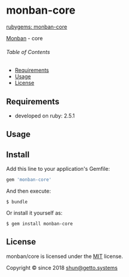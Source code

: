 # monban-core

[rubygems: monban-core](https://rubygems.org/gems/monban-core)

[Monban](https://github.com/getto-systems/rubygems-monban-core) - core


###### Table of Contents

- [Requirements](#Requirements)
- [Usage](#Usage)
- [License](#License)

<a id="Requirements"></a>
## Requirements

- developed on ruby: 2.5.1


<a id="Usage"></a>
## Usage

## Install

Add this line to your application's Gemfile:

```ruby
gem 'monban-core'
```

And then execute:

```
$ bundle
```

Or install it yourself as:

```
$ gem install monban-core
```


<a id="License"></a>
## License

monban/core is licensed under the [MIT](LICENSE) license.

Copyright &copy; since 2018 shun@getto.systems
